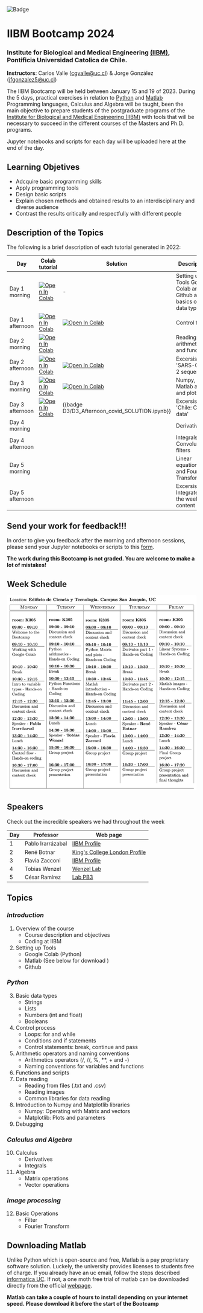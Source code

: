 
![Badge](https://github.com/cgvalle/IIBM-BootCamp-2024/actions/workflows/badge-colab.yml/badge.svg)


# IIBM Bootcamp 2024
### Institute for Biological and Medical Engineering [(IIBM)](https://ingenieriabiologicaymedica.uc.cl/en/), Pontificia Universidad Catolica de Chile.

**Instructors**: Carlos Valle (cgvalle@uc.cl) & Jorge González (jfgonzalez5@uc.cl)


The IIBM Bootcamp will be held between January 15 and 19 of 2023. During the 5 days, practical exercises in relation to [Python](https://www.python.org/) and [Matlab](https://la.mathworks.com/) Programming languages, Calculus and Algebra will be taught, been the main objective to prepare students of the postgraduate programs of the [Institute for Biological and Medical Engineering (IIBM)](https://ingenieriabiologicaymedica.uc.cl/en/) with tools that will be necessary to succeed in the different courses of the Masters and Ph.D. programs.

Jupyter notebooks and scripts for each day will be uploaded here at the end of the day.

## **Learning Objetives**
* Adcquire basic programming skills
* Apply programming tools
* Design basic scripts
* Explain chosen methods and obtained results to an interdisciplinary and diverse audience
* Contrast the results critically and respectfully with different people


## Description of the Topics

The following is a brief description of each tutorial generated in 2022:

| Day   | Colab tutorial          |  Solution |          Description             |
|-------|---------------------------|--|-------------------------------------|
| Day 1 morning     | [![Open In Colab](https://colab.research.google.com/assets/colab-badge.svg)](https://colab.research.google.com/github/cgvalle/IIBM-BootCamp-2024/blob/main/D1/D1Morning_tools_elemental_python.ipynb)   | -  | Setting up Tools Google Colab and Github and basics of data types| 
| Day 1 afternoon   |  [![Open In Colab](https://colab.research.google.com/assets/colab-badge.svg)](https://colab.research.google.com/github/cgvalle/IIBM-BootCamp-2024/blob/main/D1/D1Afternoon_controlFlow.ipynb) | [![Open In Colab](https://colab.research.google.com/assets/colab-badge.svg)](https://colab.research.google.com/github/cgvalle/IIBM-BootCamp-2024/blob/main/D1/D1Afternoon_controlFlow_SOLUTION.ipynb)  | Control flow|
| Day 2 morning     | [![Open In Colab](https://colab.research.google.com/assets/colab-badge.svg)](https://colab.research.google.com/github/cgvalle/IIBM-BootCamp-2024/blob/main/D2/D2Morning.ipynb)  |   | Reading data, arithmetics and functions|
| Day 2 afternoon   |  [![Open In Colab](https://colab.research.google.com/assets/colab-badge.svg)](https://colab.research.google.com/github/cgvalle/IIBM-BootCamp-2024/blob/main/D2/D2Afertoon.ipynb) |  [![Open In Colab](https://colab.research.google.com/assets/colab-badge.svg)](https://colab.research.google.com/github/cgvalle/IIBM-BootCamp-2024/blob/main/D2/D2Afertoon_SOLUTION.ipynb) | Excersise: 'SARS-Cov-2 sequence' |
| Day 3 morning     | [![Open In Colab](https://colab.research.google.com/assets/colab-badge.svg)](https://colab.research.google.com/github/cgvalle/IIBM-BootCamp-2024/blob/main/D3/D3_morning_numpy_matplotlib_Matlab.ipynb)  | [![Open In Colab](https://colab.research.google.com/assets/colab-badge.svg)](https://colab.research.google.com/github/cgvalle/IIBM-BootCamp-2024/blob/main/D3/D3_morning_numpy_matplotlib_Matlab_SOLUTION.ipynb)  | Numpy, Matlab arrays and plots|
| Day 3 afternoon   |  [![Open In Colab](https://colab.research.google.com/assets/colab-badge.svg)](https://colab.research.google.com/github/cgvalle/IIBM-BootCamp-2024/blob/main/D3/D3_Afternoon_covid.ipynb) | {{badge D3/D3_Afternoon_covid_SOLUTION.ipynb}}  | Excersise: 'Chile: COVID data'|
| Day 4 morning     |   |   | Derivatives|
| Day 4 afternoon   |   |   | Integrals and Convolutional filters|
| Day 5 morning     |   |   | Linear equations and Fourier Transform|
| Day 5 afternoon   |   |   | Excersise: Integrate all the week content |


## **Send your work for feedback!!!**
In order to give you feedback after the morning and afternoon sessions, please send your Jupyter notebooks or scripts to this [form](https://forms.gle/hcRWgC181HbmRHFA9). 

**The work during this Bootcamp is not graded. You are welcome to make a lot of mistakes!**


## **Week Schedule**
![imagen](https://github.com/cgvalle/IIBM-BootCamp-2024/blob/main/assets/week_schedule.png)


## **Speakers**
Check out the incredible speakers we had throughout the week


| Day |  Professor                  | Web page                                                                              |
|-----|-----------------------------------------|--------------------------------------------------------------------------------- |
| 1   |Pablo Irarrázabal     |    [ IIBM Profile](https://ingenieriabiologicaymedica.uc.cl/es/personas/academicos/72-pablo-irarrazaval)      
| 2   |René Botnar               | [King's College London Profile ](https://www.kcl.ac.uk/people/rene-botnar)              |
| 3   |Flavia Zacconi           | [IIBM Profile](https://ingenieriabiologicaymedica.uc.cl/es/personas/academicos/817-flavia-zacconi)  |
| 4   |Tobias Wenzel             | [Wenzel Lab](https://wenzel-lab.github.io/)                                      |
| 5   |César Ramírez             | [Lab PB3](https://pb3.sitios.ing.uc.cl/)                                         |


## **Topics**
### *Introduction*
1. Overview of the course
    * Course description and objectives
    * Coding at IIBM
2. Setting up Tools
    * Google Colab (Python)
    * Matlab (See below for download )
    * Github
### *Python*
3. Basic data types 
    * Strings 
    * Lists 
    * Numbers (int and float)
    * Booleans
4. Control process
    * Loops: for and while
    * Conditions and if statements
    * Control statements: break, continue and pass
5. Arithmetic operators and naming conventions
    * Arithmetics operators (/, //, \%, **, + and -)
    * Naming conventions for variables and functions
6. Functions and scripts
7. Data reading
    * Reading from files (.txt and .csv)
    * Reading images
    * Common libraries for data reading
8. Introduction to Numpy and Matplotlib libraries
    * Numpy: Operating with Matrix and vectors
    * Matplotlib: Plots and parameters 
9. Debugging
    
### *Calculus and Algebra*
10. Calculus
    * Derivatives
    * Integrals
11. Algebra
    * Matrix operations
    * Vector operations

### *Image processing*
12. Basic Operations
    * Filter
    * Fourier Transform


## **Downloading Matlab**
Unlike Python which is open-source and free, Matlab is a pay proprietary software solution. Luckely, the university provides licenses to students free of charge. If you already have an uc email, follow the steps described [informatica UC](https://informatica.uc.cl/licencias#mathworks-matlab-campus-agreement). If not, a one moth free trial of matlab can be downloaded directly from the official [webpage](https://la.mathworks.com/campaigns/products/trials.html).

**Matlab can take a couple of hours to install depending on your internet speed. Please download it before the start of the Bootcamp**

